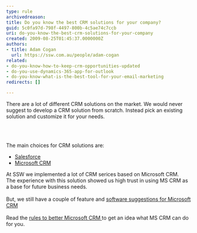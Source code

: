 ```yaml
---
type: rule
archivedreason: 
title: Do you know the best CRM solutions for your company?
guid: 5c0fa97d-798f-4497-800b-4c5ae74c7ccb
uri: do-you-know-the-best-crm-solutions-for-your-company
created: 2009-08-25T01:45:37.0000000Z
authors:
- title: Adam Cogan
  url: https://ssw.com.au/people/adam-cogan
related:
- do-you-know-how-to-keep-crm-opportunities-updated
- do-you-use-dynamics-365-app-for-outlook
- do-you-know-what-is-the-best-tool-for-your-email-marketing
redirects: []

---
```



There are a lot of different CRM solutions on the market.&#160;We would never suggest to develop a CRM solution from scratch. Instead pick an existing solution and customize it for your needs.<br>

<br><excerpt class='endintro'></excerpt><br>

  <p>The main choices for CRM solutions are&#58;</p>
<ul>
    <li><a href="http&#58;//www.salesforce.com/crm/" title="Salesforce" target="_blank">Salesforce </a></li>
    <li><a href="http&#58;//www.ssw.com.au/ssw/Company/MicrosoftCRM.aspx" title="Microsoft CRM " target="_blank">Microsoft CRM</a></li>
</ul>
<p>At SSW we implemented a lot of CRM serices based on Microsoft CRM. <br>
The experience with this solution showed us high trust in using MS CRM as a base for future business needs.<br>
<br>
But, we still have a couple of feature and <a href="http&#58;//www.ssw.com.au/SSW/Standards/BetterSoftwareSuggestions/CRM.aspx" title="SSW Microsoft CRM Suggestions" target="_blank">software suggestions for Microsoft CRM</a><br>
<br>
Read the <a href="http&#58;//www.ssw.com.au/ssw/Standards/Rules/RulestoBetterMicrosoftCRM.aspx" title="SSW Rules to Better Microsoft CRM">rules to better Microsoft CRM </a>to get an idea what MS CRM can do for you.</p>



